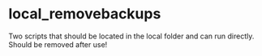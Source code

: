 # local_removebackups
Two scripts that should be located in the local folder and can run directly. Should be removed after use!
